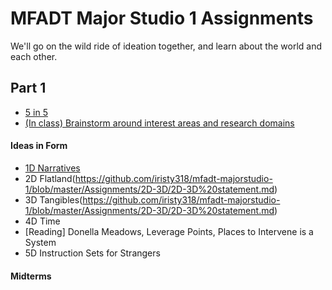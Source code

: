 # MFADT Major Studio 1 Assignments

We'll go on the wild ride of ideation together, and learn about the world and each other.

## Part 1
* [5 in 5](five-in-five.md)
* [(In class) Brainstorm around interest areas and research domains](brainstorm-domains.md)
#### Ideas in Form
* [1D Narratives](https://github.com/iristy318/mfadt-majorstudio-1/blob/master/Assignments/1D/1D%20Profile.md)
* 2D Flatland(https://github.com/iristy318/mfadt-majorstudio-1/blob/master/Assignments/2D-3D/2D-3D%20statement.md)
* 3D Tangibles(https://github.com/iristy318/mfadt-majorstudio-1/blob/master/Assignments/2D-3D/2D-3D%20statement.md)
* 4D Time
* [Reading] Donella Meadows, Leverage Points, Places to Intervene is a System
* 5D Instruction Sets for Strangers
#### Midterms

